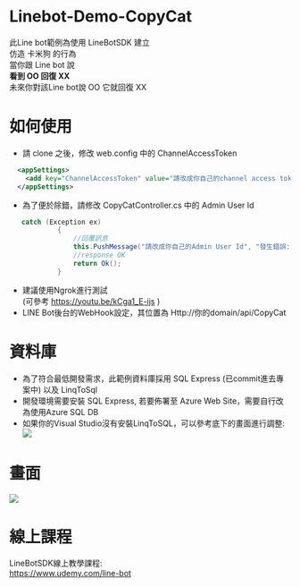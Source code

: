 Linebot-Demo-CopyCat
===

此Line bot範例為使用 LineBotSDK 建立 <br>
仿造 卡米狗 的行為 <br>
當你跟 Line bot 說 <br>
<B>看到 OO 回復 XX </B><br>
未來你對該Line bot說 OO 它就回復 XX <br>

如何使用
===
* 請 clone 之後，修改 web.config 中的 ChannelAccessToken
```xml
  <appSettings>
    <add key="ChannelAccessToken" value="請改成你自己的channel access token"/>
  </appSettings>
```
* 為了便於除錯，請修改 CopyCatController.cs 中的 Admin User Id
```csharp
   catch (Exception ex)
            {
                //回覆訊息
                this.PushMessage("請改成你自己的Admin User Id", "發生錯誤:\n" + ex.Message);
                //response OK
                return Ok();
            }
```
* 建議使用Ngrok進行測試 <br/>
(可參考 https://youtu.be/kCga1_E-ijs ) 
* LINE Bot後台的WebHook設定，其位置為 Http://你的domain/api/CopyCat

資料庫
===
* 為了符合最低開發需求，此範例資料庫採用 SQL Express (已commit進去專案中) 以及 LinqToSql
* 開發環境需要安裝 SQL Express, 若要佈署至 Azure Web Site，需要自行改為使用Azure SQL DB
* 如果你的Visual Studio沒有安裝LinqToSQL，可以參考底下的畫面進行調整:
![](http://arock.blob.core.windows.net/blogdata201811/02-151006-c3c28ffd-4575-42f3-9924-0e0a8f6fa72c.png)
 

畫面
===
![](https://i.imgur.com/DKvVs4A.png)

線上課程
===
LineBotSDK線上教學課程: <br/>
https://www.udemy.com/line-bot <br/>
